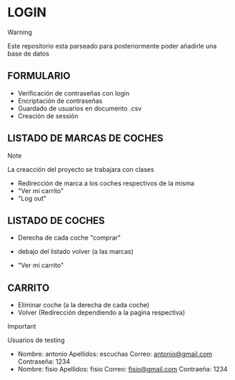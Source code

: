 # LOGIN

> [!WARNING]
> Este repositorio esta parseado para posteriormente poder añadirle una base de datos

## FORMULARIO

- Verificación de contraseñas con login
- Encriptación de contraseñas
- Guardado de usuarios en documento .csv
- Creación de sessión

## LISTADO DE MARCAS DE COCHES

> [!NOTE]
> La creacción del proyecto se trabajara con clases

- Redirección de marca a los coches respectivos de la misma
- "Ver mi carrito"
- "Log out"

## LISTADO DE COCHES

- Derecha de cada coche "comprar"

- debajo del listado volver (a las marcas)

- "Ver mi carrito"

## CARRITO

- Eliminar coche (a la derecha de cada coche)
- Volver (Redirección dependiendo a la pagina respectiva)

> [!IMPORTANT]
> Usuarios de testing
> - Nombre: antonio Apellidos: escuchas Correo: antonio@gmail.com Contraseña: 1234
> - Nombre: fisio Apellidos: fisio Correo: fisio@gmail.com Contraeña: 1234

